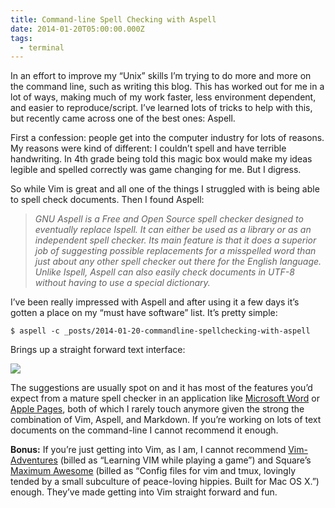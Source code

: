 ```yaml
---
title: Command-line Spell Checking with Aspell
date: 2014-01-20T05:00:00.000Z
tags:
  - terminal
---
```


In an effort to improve my “Unix” skills I’m trying to do more and more on the command line, such as writing this blog. This has worked out for me in a lot of ways, making much of my work faster, less environment dependent, and easier to reproduce/script. I’ve learned lots of tricks to help with this, but recently came across one of the best ones: Aspell.

First a confession: people get into the computer industry for lots of reasons. My reasons were kind of different: I couldn’t spell and have terrible handwriting. In 4th grade being told this magic box would make my ideas legible and spelled correctly was game changing for me. But I digress.

So while Vim is great and all one of the things I struggled with is being able to spell check documents. Then I found Aspell:

> _GNU Aspell is a Free and Open Source spell checker designed to eventually replace Ispell. It can either be used as a library or as an independent spell checker. Its main feature is that it does a superior job of suggesting possible replacements for a misspelled word than just about any other spell checker out there for the English language. Unlike Ispell, Aspell can also easily check documents in UTF-8 without having to use a special dictionary._

I’ve been really impressed with Aspell and after using it a few days it’s gotten a place on my “must have software” list. It’s pretty simple:

```
$ aspell -c _posts/2014-01-20-commandline-spellchecking-with-aspell
```

Brings up a straight forward text interface:

![](https://cdn-images-1.medium.com/max/800/0*Ezn0WCqoFuN1YbvQ.png)

The suggestions are usually spot on and it has most of the features you’d expect from a mature spell checker in an application like [Microsoft Word](http://office.microsoft.com/en-us/word/) or [Apple Pages](http://www.apple.com/mac/pages/), both of which I rarely touch anymore given the strong the combination of Vim, Aspell, and Markdown. If you’re working on lots of text documents on the command-line I cannot recommend it enough.

**Bonus:** If you’re just getting into Vim, as I am, I cannot recommend [Vim-Adventures](http://vim-adventures.com/) (billed as “Learning VIM while playing a game”) and Square’s [Maximum Awesome](https://github.com/square/maximum-awesome) (billed as “Config files for vim and tmux, lovingly tended by a small subculture of peace-loving hippies. Built for Mac OS X.”) enough. They’ve made getting into Vim straight forward and fun.
